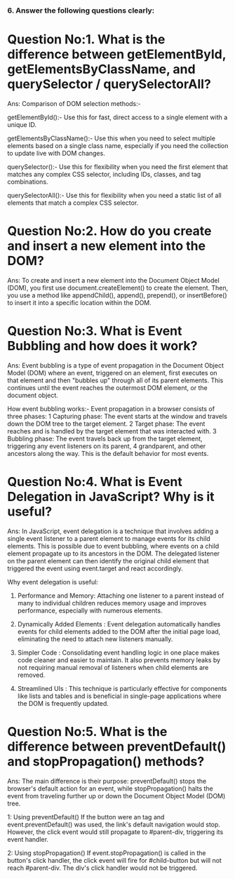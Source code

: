 


### 6. Answer the following questions clearly:

# Question No:1. What is the difference between **getElementById, getElementsByClassName, and querySelector / querySelectorAll**?

Ans: Comparison of DOM selection methods:-

getElementById():- Use this for fast, direct access to a single element with a unique ID.


getElementsByClassName():- Use this when you need to select multiple elements based on a single class name, especially if you need the collection to update live with DOM changes.


querySelector():- Use this for flexibility when you need the first element that matches any complex CSS selector, including IDs, classes, and tag combinations.


querySelectorAll():- Use this for flexibility when you need a static list of all elements that match a complex CSS selector.



# Question No:2. How do you **create and insert a new element into the DOM**?

Ans: To create and insert a new element into the Document Object Model (DOM), 
you first use document.createElement() to create the element. 
Then, you use a method like appendChild(), 
append(), prepend(), or insertBefore()  to insert it into a specific location within the DOM. 





# Question No:3. What is **Event Bubbling** and how does it work?

Ans: Event bubbling is a type of event propagation in the Document Object Model (DOM) where an event, triggered on an element, first executes on that element and then "bubbles up" through all of its parent elements. This continues until the event reaches the outermost DOM element, or the document object.

How event bubbling works:-
Event propagation in a browser consists of three phases: 
1 Capturing phase: The event starts at the window and travels down the DOM tree to the target element.
2 Target phase: The event reaches and is handled by the target element that was interacted with.
3 Bubbling phase: The event travels back up from the target element, triggering any event listeners on its parent, 4 grandparent, and other ancestors along the way. This is the default behavior for most events.



# Question No:4. What is **Event Delegation** in JavaScript? Why is it useful?

Ans: In JavaScript, event delegation is a technique that involves adding a single event listener to a parent element to manage events for its child elements. This is possible due to event bubbling, where events on a child element propagate up to its ancestors in the DOM. The delegated listener on the parent element can then identify the original child element that triggered the event using event.target and react accordingly. 

Why event delegation is useful:

1. Performance and Memory:
Attaching one listener to a parent instead of many to individual children reduces memory usage and improves performance, especially with numerous elements. 

2. Dynamically Added Elements :
Event delegation automatically handles events for child elements added to the DOM after the initial page load, eliminating the need to attach new listeners manually. 

3. Simpler Code : 
Consolidating event handling logic in one place makes code cleaner and easier to maintain. It also prevents memory leaks by not requiring manual removal of listeners when child elements are removed. 

3. Streamlined UIs :
This technique is particularly effective for components like lists and tables and is beneficial in single-page applications where the DOM is frequently updated.


# Question No:5. What is the difference between **preventDefault() and stopPropagation()** methods?

Ans: The main difference is their purpose: preventDefault() stops the browser's default action for an event, while stopPropagation() halts the event from traveling further up or down the Document Object Model (DOM) tree. 


1: Using preventDefault()
If the button were an <a> tag and event.preventDefault() was used, the link's default navigation would stop. However, the click event would still propagate to #parent-div, triggering its event handler.


2: Using stopPropagation()
If event.stopPropagation() is called in the button's click handler, the click event will fire for #child-button but will not reach #parent-div. The div's click handler would not be triggered. 